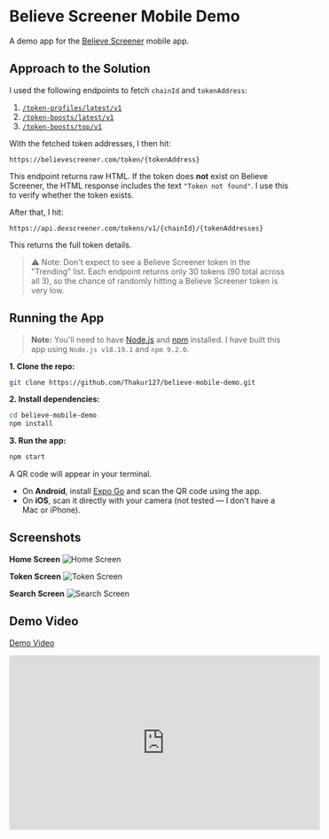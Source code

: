 # Believe Screener Mobile Demo

A demo app for the [Believe Screener](https://believescreener.com) mobile app.

## Approach to the Solution

I used the following endpoints to fetch `chainId` and `tokenAddress`:

1. [`/token-profiles/latest/v1`](https://api.dexscreener.com/token-profiles/latest/v1)
2. [`/token-boosts/latest/v1`](https://api.dexscreener.com/token-boosts/latest/v1)
3. [`/token-boosts/top/v1`](https://api.dexscreener.com/token-boosts/top/v1)

With the fetched token addresses, I then hit:

```
https://believescreener.com/token/{tokenAddress}
```

This endpoint returns raw HTML. If the token does **not** exist on Believe Screener, the HTML response includes the text `"Token not found"`. I use this to verify whether the token exists.

After that, I hit:

```
https://api.dexscreener.com/tokens/v1/{chainId}/{tokenAddresses}
```

This returns the full token details.

> ⚠️ Note: Don't expect to see a Believe Screener token in the "Trending" list. Each endpoint returns only 30 tokens (90 total across all 3), so the chance of randomly hitting a Believe Screener token is very low.

## Running the App

> **Note:** You'll need to have [Node.js](https://nodejs.org/en/download/) and [npm](https://www.npmjs.com/) installed. I have built this app using `Node.js v18.19.1` and `npm 9.2.0`.

**1. Clone the repo:**

```bash
git clone https://github.com/Thakur127/believe-mobile-demo.git
```

**2. Install dependencies:**

```bash
cd believe-mobile-demo
npm install
```

**3. Run the app:**

```bash
npm start
```

A QR code will appear in your terminal.

- On **Android**, install [Expo Go](https://play.google.com/store/apps/details?id=host.exp.exponent) and scan the QR code using the app.
- On **iOS**, scan it directly with your camera (not tested — I don’t have a Mac or iPhone).

## Screenshots

**Home Screen**
![Home Screen](./.github/assets/home.jpeg)

**Token Screen**
![Token Screen](./.github/assets/token-detail.jpeg)

**Search Screen**
![Search Screen](./.github/assets/search.jpeg)

## Demo Video

[Demo Video](https://www.youtube.com/shorts/l12EW-b7I-U)

<iframe width="560" height="315" src="https://www.youtube.com/embed/l12EW-b7I-U" frameborder="0" allowfullscreen></iframe>

